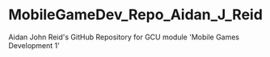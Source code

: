 # MobileGameDev_Repo_Aidan_J_Reid
 Aidan John Reid's GitHub Repository for GCU module 'Mobile Games Development 1'
